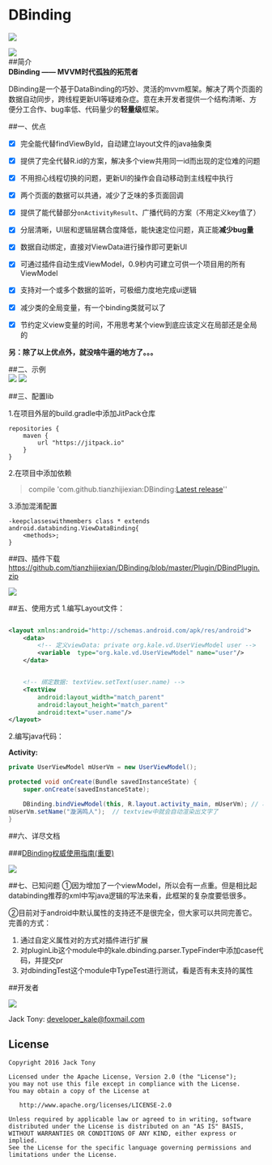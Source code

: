 # DBinding   
[![](https://jitpack.io/v/tianzhijiexian/DBinding.svg)](https://jitpack.io/#tianzhijiexian/DBinding)

![](./pic/logo.jpg)   
##简介  
**DBinding —— MVVM时代孤独的拓荒者**   

DBinding是一个基于DataBinding的巧妙、灵活的mvvm框架。解决了两个页面的数据自动同步，跨线程更新UI等疑难杂症。意在未开发者提供一个结构清晰、方便分工合作、bug率低、代码量少的**轻量级**框架。  

##一、优点    
- [x] 完全能代替findViewById，自动建立layout文件的java抽象类  
- [x] 提供了完全代替R.id的方案，解决多个view共用同一id而出现的定位难的问题  
- [x] 不用担心线程切换的问题，更新UI的操作会自动移动到主线程中执行   
- [x] 两个页面的数据可以共通，减少了乏味的多页面回调    
- [x] 提供了能代替部分`onActivityResult`、广播代码的方案（不用定义key值了）      
- [x] 分层清晰，UI层和逻辑层耦合度降低，能快速定位问题，真正能**减少bug量**   
- [x] 数据自动绑定，直接对ViewData进行操作即可更新UI    
- [x] 可通过插件自动生成ViewModel，0.9秒内可建立可供一个项目用的所有ViewModel   
- [x] 支持对一个或多个数据的监听，可极细力度地完成ui逻辑   
- [x] 减少类的全局变量，有一个binding类就可以了  
- [x] 节约定义view变量的时间，不用思考某个view到底应该定义在局部还是全局的    


**另：除了以上优点外，就没啥牛逼的地方了。。。**  

##二、示例  
![](./pic/01.jpg)
![](./pic/02.jpg)

##三、配置lib

1.在项目外层的build.gradle中添加JitPack仓库   

```
repositories {
	maven {
		url "https://jitpack.io"
	}
}
```
2.在项目中添加依赖  

> compile 'com.github.tianzhijiexian:DBinding:[Latest release](https://github.com/tianzhijiexian/DBinding/releases)''

3.添加混淆配置

```
-keepclasseswithmembers class * extends android.databinding.ViewDataBinding{  
    <methods>;  
}
```

##四、插件下载
https://github.com/tianzhijiexian/DBinding/blob/master/Plugin/DBindPlugin.zip   

![](./pic/genVm.gif)  

##五、使用方式
1.编写Layout文件：   

```xml   

<layout xmlns:android="http://schemas.android.com/apk/res/android">
    <data>
        <!-- 定义viewData: private org.kale.vd.UserViewModel user -->
        <variable  type="org.kale.vd.UserViewModel" name="user"/>
    </data>


    <!-- 绑定数据: textView.setText(user.name) -->
    <TextView
        android:layout_width="match_parent"
        android:layout_height="match_parent"
        android:text="user.name"/>
</layout>   
```
2.编写java代码：   

**Activity:**  
```JAVA   
private UserViewModel mUserVm = new UserViewModel();

protected void onCreate(Bundle savedInstanceState) {
    super.onCreate(savedInstanceState);

    DBinding.bindViewModel(this, R.layout.activity_main, mUserVm); // 将vm和layout进行绑定
mUserVm.setName("漩涡鸣人");  // textview中就会自动渲染出文字了
}
```    

##六、详尽文档  

###[DBinding权威使用指南(重要)](https://www.zybuluo.com/shark0017/note/256112)   

![](./pic/doc.png)

##七、已知问题
①因为增加了一个viewModel，所以会有一点重。但是相比起databinding推荐的xml中写java逻辑的写法来看，此框架的复杂度要低很多。  

②目前对于android中默认属性的支持还不是很完全，但大家可以共同完善它。  
完善的方式：  
1. 通过自定义属性对的方式对插件进行扩展  
2. 对pluginLib这个module中的kale.dbinding.parser.TypeFinder中添加case代码，并提交pr   
3. 对dbindingTest这个module中TypeTest进行测试，看是否有未支持的属性  


##开发者

![](https://avatars3.githubusercontent.com/u/9552155?v=3&s=460)

Jack Tony: <developer_kale@foxmail.com>  

## License

```  
Copyright 2016 Jack Tony

Licensed under the Apache License, Version 2.0 (the "License");
you may not use this file except in compliance with the License.
You may obtain a copy of the License at

   http://www.apache.org/licenses/LICENSE-2.0

Unless required by applicable law or agreed to in writing, software
distributed under the License is distributed on an "AS IS" BASIS,
WITHOUT WARRANTIES OR CONDITIONS OF ANY KIND, either express or implied.
See the License for the specific language governing permissions and
limitations under the License.
```
